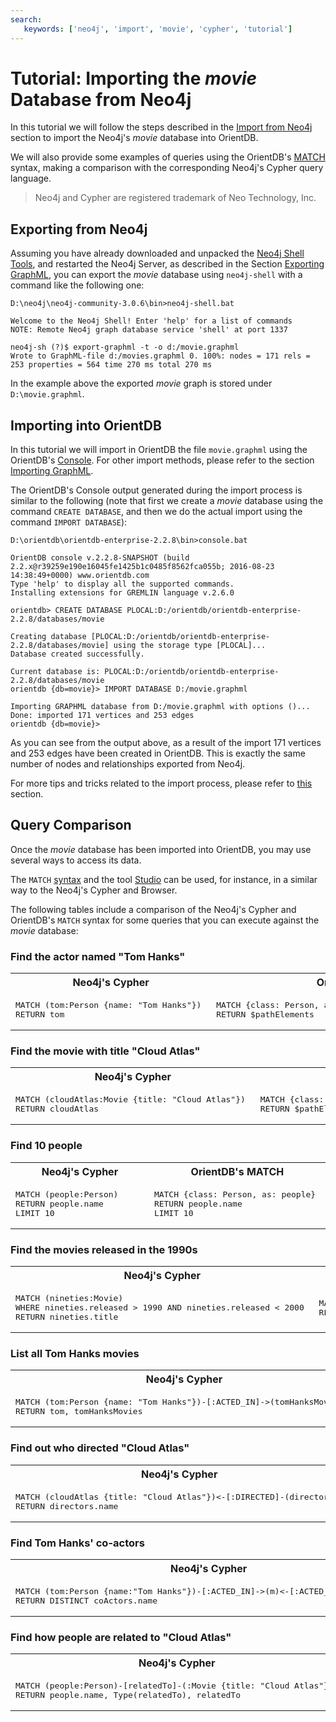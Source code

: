 ```yaml
---
search:
   keywords: ['neo4j', 'import', 'movie', 'cypher', 'tutorial']
---
```


# Tutorial: Importing the *movie* Database from Neo4j

In this tutorial we will follow the steps described in the [Import from Neo4j](Import-from-Neo4j-into-OrientDB.md) section to import the Neo4j's *movie* database into OrientDB.

We will also provide some examples of queries using the OrientDB's [MATCH](SQL-Match.md) syntax, making a comparison with the corresponding Neo4j's Cypher query language.

>Neo4j and Cypher are registered trademark of Neo Technology, Inc.

## Exporting from Neo4j

Assuming you have already downloaded and unpacked the [Neo4j Shell Tools](https://github.com/jexp/neo4j-shell-tools), and restarted the Neo4j Server, as described in the Section [Exporting GraphML](Import-from-Neo4j-into-OrientDB.md#exporting-graphml), you can export the *movie* database using `neo4j-shell` with a command like the following one:

```
D:\neo4j\neo4j-community-3.0.6\bin>neo4j-shell.bat

Welcome to the Neo4j Shell! Enter 'help' for a list of commands
NOTE: Remote Neo4j graph database service 'shell' at port 1337

neo4j-sh (?)$ export-graphml -t -o d:/movie.graphml
Wrote to GraphML-file d:/movies.graphml 0. 100%: nodes = 171 rels = 253 properties = 564 time 270 ms total 270 ms
```

In the example above the exported *movie* graph is stored under `D:\movie.graphml`.


## Importing into OrientDB

In this tutorial we will import in OrientDB the file `movie.graphml` using the OrientDB's [Console](Console-Commands.md). For other import methods, please refer to the section [Importing GraphML](Import-from-Neo4j-into-OrientDB.md#importing-graphml).

The OrientDB's Console output generated during the import process is similar to the following (note that first we create a *movie* database using the command `CREATE DATABASE`, and then we do the actual import using the command `IMPORT DATABASE`):

```
D:\orientdb\orientdb-enterprise-2.2.8\bin>console.bat

OrientDB console v.2.2.8-SNAPSHOT (build 2.2.x@r39259e190e16045fe1425b1c0485f8562fca055b; 2016-08-23 14:38:49+0000) www.orientdb.com
Type 'help' to display all the supported commands.
Installing extensions for GREMLIN language v.2.6.0

orientdb> CREATE DATABASE PLOCAL:D:/orientdb/orientdb-enterprise-2.2.8/databases/movie

Creating database [PLOCAL:D:/orientdb/orientdb-enterprise-2.2.8/databases/movie] using the storage type [PLOCAL]...
Database created successfully.

Current database is: PLOCAL:D:/orientdb/orientdb-enterprise-2.2.8/databases/movie
orientdb {db=movie}> IMPORT DATABASE D:/movie.graphml

Importing GRAPHML database from D:/movie.graphml with options ()...
Done: imported 171 vertices and 253 edges
orientdb {db=movie}>
```

As you can see from the output above, as a result of the import 171 vertices and 253 edges have been created in OrientDB. This is exactly the same number of nodes and relationships exported from Neo4j.

For more tips and tricks related to the import process, please refer to [this](Import-from-Neo4j-into-OrientDB.md#import-tips-and-tricks) section.


## Query Comparison

Once the *movie* database has been imported into OrientDB, you may use several ways to access its data.

The `MATCH` [syntax](SQL-Match.md) and the tool [Studio](Studio-Home-page.md) can be used, for instance, in a similar way to the Neo4j's Cypher and Browser.

The following tables include a comparison of the Neo4j's Cypher and OrientDB's `MATCH` syntax for some queries that you can execute against the *movie* database:

### Find the actor named "Tom Hanks"

<table>
<tr>
    <th width="50%">Neo4j's Cypher</th>
    <th width="50%">OrientDB's MATCH</th>
</tr>
<tr>
<td>
<pre>
MATCH (tom:Person {name: "Tom Hanks"}) 
RETURN tom
</pre>
</td>
<td>
<pre>
MATCH {class: Person, as: tom, where: (name = 'Tom Hanks')} 
RETURN $pathElements
</pre>
</td>
</tr>
</table>


### Find the movie with title "Cloud Atlas"

<table>
<tr>
    <th width="50%">Neo4j's Cypher</th>
    <th width="50%">OrientDB's MATCH</th>
</tr>
<tr>
<td>
<pre>
MATCH (cloudAtlas:Movie {title: "Cloud Atlas"}) 
RETURN cloudAtlas
</pre>
</td>
<td>
<pre>
MATCH {class: Movie, as: cloudAtlas, where: (title = 'Cloud Atlas')} 
RETURN $pathElements
</pre>
</td>
</tr>
</table>

### Find 10 people

<table>
<tr>
    <th width="50%">Neo4j's Cypher</th>
    <th width="50%">OrientDB's MATCH</th>
</tr>
<tr>
<td>
<pre>
MATCH (people:Person) 
RETURN people.name 
LIMIT 10
</pre>
</td>
<td>
<pre>
MATCH {class: Person, as: people} 
RETURN people.name
LIMIT 10
</pre>
</td>
</tr>
</table>


### Find the movies released in the 1990s

<table>
<tr>
    <th width="50%">Neo4j's Cypher</th>
    <th width="50%">OrientDB's MATCH</th>
</tr>
<tr>
<td>
<pre>
MATCH (nineties:Movie) 
WHERE nineties.released > 1990 AND nineties.released < 2000 
RETURN nineties.title
</pre>
</td>
<td>
<pre>
MATCH {class: Movie, as: nineties, WHERE: (released > 1990 AND released < 2000 )} 
RETURN nineties.title
</pre>
</td>
</tr>
</table>

### List all Tom Hanks movies


<table>
<tr>
    <th width="50%">Neo4j's Cypher</th>
    <th width="50%">OrientDB's MATCH</th>
</tr>
<tr>
<td>
<pre>
MATCH (tom:Person {name: "Tom Hanks"})-[:ACTED_IN]->(tomHanksMovies) 
RETURN tom, tomHanksMovies
</pre>
</td>
<td>
<pre>
MATCH {class: Person, as: tom, where: (name = 'Tom Hanks')}-ACTED_IN->{as: tomHanksMovies}
RETURN $pathElements
</pre>
</td>
</tr>
</table>


### Find out who directed "Cloud Atlas"

<table>
<tr>
    <th width="50%">Neo4j's Cypher</th>
    <th width="50%">OrientDB's MATCH</th>
</tr>
<tr>
<td>
<pre>
MATCH (cloudAtlas {title: "Cloud Atlas"})<-[:DIRECTED]-(directors) 
RETURN directors.name
</pre>
</td>
<td>
<pre>
MATCH {class: Movie, as: cloudAtlas, where: (title = 'Cloud Atlas')}<-DIRECTED-{as: directors}
RETURN directors.name
</pre>
</td>
</tr>
</table>

### Find Tom Hanks' co-actors

<table>
<tr>
    <th width="50%">Neo4j's Cypher</th>
    <th width="50%">OrientDB's MATCH</th>
</tr>
<tr>
<td>
<pre>
MATCH (tom:Person {name:"Tom Hanks"})-[:ACTED_IN]->(m)<-[:ACTED_IN]-(coActors) 
RETURN DISTINCT coActors.name
</pre>
</td>
<td>
<pre>
MATCH {class: Person, as: tom, where: (name = 'Tom Hanks')}-ACTED_IN->{as: m}<-ACTED_IN-{class: Person,as: coActors}
RETURN coActors.name
</pre>
</td>
</tr>
</table>

### Find how people are related to "Cloud Atlas"

<table>
<tr>
    <th width="50%">Neo4j's Cypher</th>
    <th width="50%">OrientDB's MATCH</th>
</tr>
<tr>
<td>
<pre>
MATCH (people:Person)-[relatedTo]-(:Movie {title: "Cloud Atlas"}) 
RETURN people.name, Type(relatedTo), relatedTo
</pre>
</td>
<td>
<pre>
MATCH {class: Person, as: people}--{as: m, where: (title = 'Cloud Atlas')}
RETURN $pathElements
</pre>
</td>
</tr>
</table>
